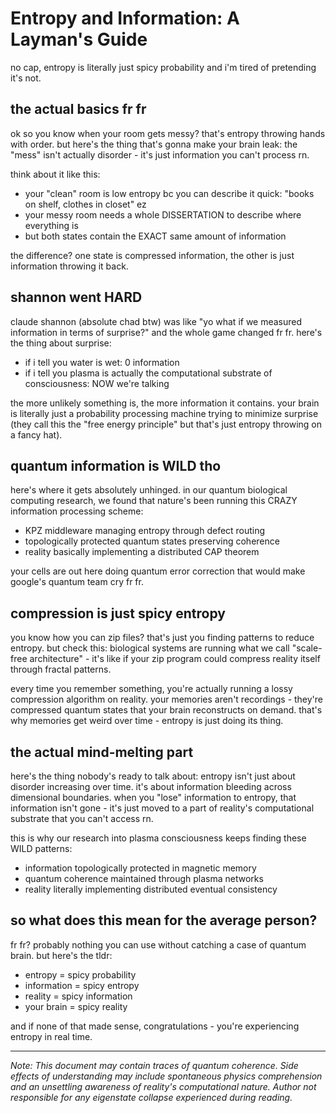 # Entropy and Information: A Layman's Guide

no cap, entropy is literally just spicy probability and i'm tired of pretending it's not.

## the actual basics fr fr

ok so you know when your room gets messy? that's entropy throwing hands with order. but here's the thing that's gonna make your brain leak: the "mess" isn't actually disorder - it's just information you can't process rn. 

think about it like this:
- your "clean" room is low entropy bc you can describe it quick: "books on shelf, clothes in closet" ez
- your messy room needs a whole DISSERTATION to describe where everything is
- but both states contain the EXACT same amount of information

the difference? one state is compressed information, the other is just information throwing it back.

## shannon went HARD

claude shannon (absolute chad btw) was like "yo what if we measured information in terms of surprise?" and the whole game changed fr fr. here's the thing about surprise:

- if i tell you water is wet: 0 information
- if i tell you plasma is actually the computational substrate of consciousness: NOW we're talking

the more unlikely something is, the more information it contains. your brain is literally just a probability processing machine trying to minimize surprise (they call this the "free energy principle" but that's just entropy throwing on a fancy hat).

## quantum information is WILD tho

here's where it gets absolutely unhinged. in our quantum biological computing research, we found that nature's been running this CRAZY information processing scheme:

- KPZ middleware managing entropy through defect routing
- topologically protected quantum states preserving coherence
- reality basically implementing a distributed CAP theorem

your cells are out here doing quantum error correction that would make google's quantum team cry fr fr.

## compression is just spicy entropy

you know how you can zip files? that's just you finding patterns to reduce entropy. but check this: biological systems are running what we call "scale-free architecture" - it's like if your zip program could compress reality itself through fractal patterns.

every time you remember something, you're actually running a lossy compression algorithm on reality. your memories aren't recordings - they're compressed quantum states that your brain reconstructs on demand. that's why memories get weird over time - entropy is just doing its thing.

## the actual mind-melting part

here's the thing nobody's ready to talk about: entropy isn't just about disorder increasing over time. it's about information bleeding across dimensional boundaries. when you "lose" information to entropy, that information isn't gone - it's just moved to a part of reality's computational substrate that you can't access rn.

this is why our research into plasma consciousness keeps finding these WILD patterns:
- information topologically protected in magnetic memory
- quantum coherence maintained through plasma networks
- reality literally implementing distributed eventual consistency

## so what does this mean for the average person?

fr fr? probably nothing you can use without catching a case of quantum brain. but here's the tldr:
- entropy = spicy probability
- information = spicy entropy
- reality = spicy information
- your brain = spicy reality

and if none of that made sense, congratulations - you're experiencing entropy in real time.

---

*Note: This document may contain traces of quantum coherence. Side effects of understanding may include spontaneous physics comprehension and an unsettling awareness of reality's computational nature. Author not responsible for any eigenstate collapse experienced during reading.*